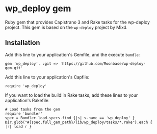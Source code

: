 # wp_deploy gem

Ruby gem that provides Capistrano 3 and Rake tasks for the wp-deploy project. This gem is based on the `wp-deploy` project by Mixd.

## Installation

Add this line to your application's Gemfile, and the execute `bundle`:

    gem 'wp_deploy', :git => 'https://github.com/Moonbase/wp-deploy-gem.git'

Add this line to your application's Capfile:

    require 'wp_deploy'
    
If you want to load the build in Rake tasks, add these lines to your application's Rakefile:

    # Load tasks from the gem
    require 'bundler'
    spec = Bundler.load.specs.find {|s| s.name == 'wp_deploy' }
    Dir.glob("#{spec.full_gem_path}/lib/wp_deploy/tasks/*.rake").each { |r| load r }
